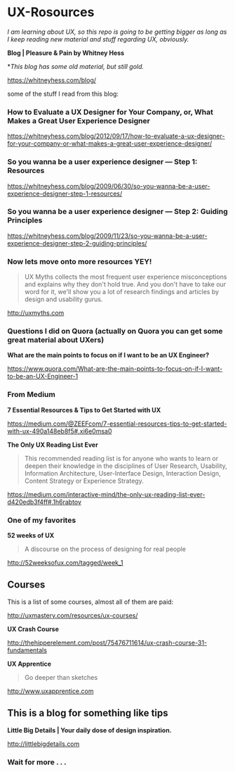 # UX-Rosources

*I am learning about UX, so this repo is going to be getting bigger as long as I keep reading new material and stuff regarding UX, obviously.*

**Blog | Pleasure & Pain by Whitney Hess**

**This blog has some old material, but still gold.*

https://whitneyhess.com/blog/

some of the stuff I read from this blog:

### How to Evaluate a UX Designer for Your Company, or, What Makes a Great User Experience Designer

https://whitneyhess.com/blog/2012/09/17/how-to-evaluate-a-ux-designer-for-your-company-or-what-makes-a-great-user-experience-designer/

### So you wanna be a user experience designer — Step 1: Resources

https://whitneyhess.com/blog/2009/06/30/so-you-wanna-be-a-user-experience-designer-step-1-resources/

### So you wanna be a user experience designer — Step 2: Guiding Principles

https://whitneyhess.com/blog/2009/11/23/so-you-wanna-be-a-user-experience-designer-step-2-guiding-principles/

### Now lets move onto more resources **YEY!**

>UX Myths collects the most frequent user experience misconceptions and explains why they don't hold true. And you don't have to take our word for it, we'll show you a lot of research findings and articles by design and usability gurus.

http://uxmyths.com

### Questions I did on Quora (actually on Quora you can get some great material about UXers)

**What are the main points to focus on if I want to be an UX Engineer?**

https://www.quora.com/What-are-the-main-points-to-focus-on-if-I-want-to-be-an-UX-Engineer-1

### From Medium 

**7 Essential Resources & Tips to Get Started with UX**

https://medium.com/@ZEEFcom/7-essential-resources-tips-to-get-started-with-ux-490a148eb8f5#.xi6e0msa0

**The Only UX Reading List Ever**

>This recommended reading list is for anyone who wants to learn or deepen their knowledge in the disciplines of User Research, Usability, Information Architecture, User-Interface Design, Interaction Design, Content Strategy or Experience Strategy.

https://medium.com/interactive-mind/the-only-ux-reading-list-ever-d420edb3f4ff#.1h6rabtov

### One of my favorites

**52 weeks of UX**

>A discourse on the process of designing for real people

http://52weeksofux.com/tagged/week_1

## Courses

This is a list of some courses, almost all of them are paid:

http://uxmastery.com/resources/ux-courses/

**UX Crash Course**

http://thehipperelement.com/post/75476711614/ux-crash-course-31-fundamentals

**UX Apprentice**

>Go deeper than sketches

http://www.uxapprentice.com

## This is a blog for something like tips

**Little Big Details | Your daily dose of design inspiration.**

http://littlebigdetails.com

### Wait for more . . .
